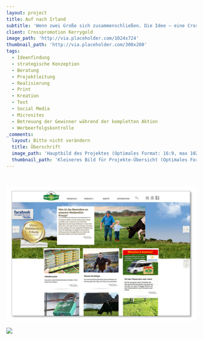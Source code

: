 ```yaml
---
layout: project
title: Auf nach Irland
subtitle: 'Wenn zwei Große sich zusammenschließen. Die Idee – eine Crosspromotion. Und ein geeigneter Partner wurde auch schnell gefunden. In enger Zusammenarbeit mit Kerrygold konzipierten wir für unseren Kunden caravaning-info.de eine Crosspromotion, die sowohl bundesweit, als auch in Österreich zum Einsatz kam. 11x gab es eine 14-tägige Caravan-Reise nach und in Irland zu gewinnen. Als OnPack wurden 30 Mio. Butter- und Käseverpackungen gebrandet, unterstützt von der Auslobung auf den Webseiten beider Unternehmen, diversen Social Media-Kanälen und dem Tourismusverband Irland. Die hohe Teilnahme und das rege Interesse ergaben nicht nur viel Content für den Aufbau und die Durchführung der Aktion, sondern auch genug Stoff, die Aktion in der Nachbereitung umfangreich zu kommunizieren.'
client: Crosspromotion Kerrygold
image_path: 'http://via.placeholder.com/1024x724'
thumbnail_path: 'http://via.placeholder.com/300x200'
tags:
  - Ideenfindung
  - strategische Konzeption
  - Beratung
  - Projektleitung
  - Realisierung
  - Print
  - Kreation
  - Text
  - Social Media
  - Microsites
  - Betreuung der Gewinner während der kompletten Aktion
  - Werbeerfolgskontrolle
_comments:
  layout: Bitte nicht verändern
  title: Überschrift
  image_path: 'Hauptbild des Projektes (Optimales Format: 16:9, max 1024px breite)'
  thumbnail_path: 'Kleineres Bild für Projekte-Übersicht (Optimales Format: 4:3, max 1024px breite)'
---
```



&nbsp;

![](/uploads/versions/kerry2---x0-6-1024-724-1024-724x---.jpg)

![](http://via.placeholder.com/1024x724)